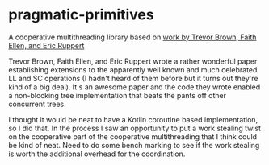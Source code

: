 # pragmatic-primitives
A cooperative multithreading library based on [work by Trevor Brown, Faith Ellen, and Eric Ruppert](https://www.cs.toronto.edu/~tabrown/scx/fullpaper.pdf)

Trevor Brown, Faith Ellen, and Eric Ruppert wrote a rather wonderful paper establishing extensions to the apparently 
well known and much celebrated LL and SC operations (I hadn't heard of them before but it turns out they're kind of a big deal).
It's an awesome paper and the code they wrote enabled a non-blocking tree implementation that beats the pants off
other concurrent trees. 

I thought it would be neat to have a Kotlin coroutine based implementation, so I did that. In the process I saw
an opportunity to put a work stealing twist on the cooperative part of the cooperative multithreading that I think
could be kind of neat. Need to do some bench marking to see if the work stealing is worth the additional overhead
for the coordination.
